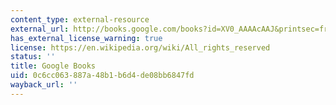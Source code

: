 ```yaml
---
content_type: external-resource
external_url: http://books.google.com/books?id=XV0_AAAAcAAJ&printsec=frontcover#v=onepage&q&f=false
has_external_license_warning: true
license: https://en.wikipedia.org/wiki/All_rights_reserved
status: ''
title: Google Books
uid: 0c6cc063-887a-48b1-b6d4-de08bb6847fd
wayback_url: ''
---
```

